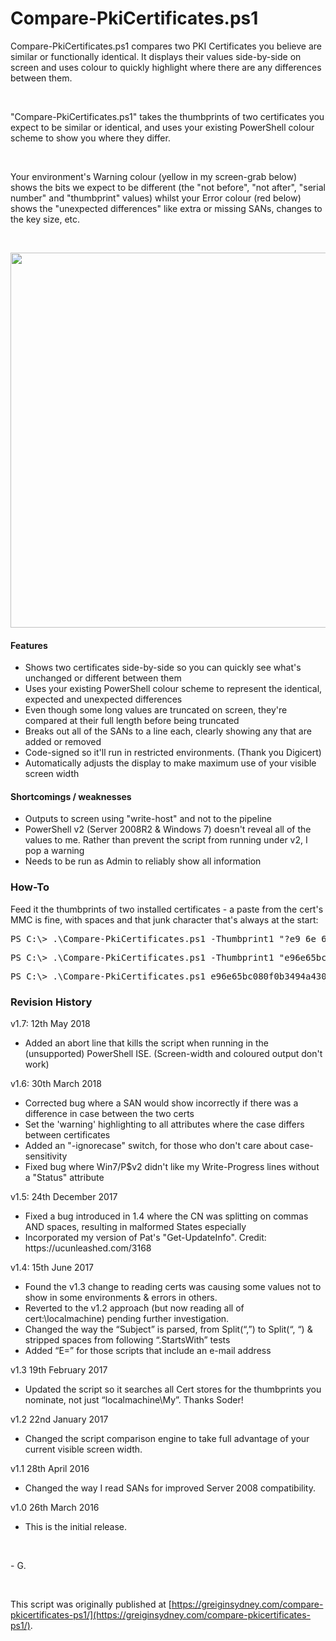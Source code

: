 # Compare-PkiCertificates.ps1

Compare-PkiCertificates.ps1 compares two PKI Certificates you believe are similar or functionally identical. It displays their values side-by-side on screen and uses colour to quickly highlight where there are any differences between them.

<p>&nbsp;</p>
<p>"Compare-PkiCertificates.ps1" takes the thumbprints of two certificates you expect to be similar or identical, and uses your existing PowerShell colour scheme to show you where they differ.</p>
<p>&nbsp;</p>
<p>Your environment's Warning colour (yellow in my screen-grab below) shows the bits we expect to be different (the "not before", "not after", "serial number" and "thumbprint" values) whilst your Error colour (red below) shows the "unexpected differences" like  extra or missing SANs, changes to the key size, etc.</p>
<p>&nbsp;</p>
<img src="https://user-images.githubusercontent.com/11004787/81053018-cde37380-8f07-11ea-92e1-b7647e1d5c2c.png" alt="" width="600" />
<h4>Features</h4>
<ul>
<li>Shows two certificates side-by-side so you can quickly see what's unchanged or different between them </li>
<li>Uses your existing PowerShell colour scheme to represent the identical, expected and unexpected differences </li>
<li>Even though some long values are truncated on screen, they're compared at their full length before being truncated </li>
<li>Breaks out all of the SANs to a line each, clearly showing any that are added or removed </li>
<li>Code-signed so it'll run in restricted environments. (Thank you Digicert) </li>
<li>Automatically adjusts the display to make maximum use of your visible screen width </li>
</ul>
<h4>Shortcomings / weaknesses</h4>
<ul>
<li>Outputs to screen using "write-host" and not to the pipeline </li>
<li>PowerShell v2 (Server 2008R2 &amp; Windows 7) doesn't reveal all of the values to me. Rather than prevent the script from running under v2, I pop a warning </li>
<li>Needs to be run as Admin to reliably show all information </li>
</ul>
<h3>How-To</h3>
<p>Feed it the thumbprints of two installed certificates - a paste from the cert's MMC is fine, with spaces and that junk character that's always at the start:</p>
<pre>PS C:\&gt; .\Compare-PkiCertificates.ps1 -Thumbprint1 "?e9 6e 65 bc 08 0f 0b 34 94 a4 30 d5 ea 9f 2d 0a 1a fd a5 99" -Thumbprint2 "?22 c8 ee e1 f1 e9 3d 7b 38 5d 4e d9 25 f4 bc 79 00 bf 8a 3b"</pre>
<pre>PS C:\&gt; .\Compare-PkiCertificates.ps1 -Thumbprint1 "e96e65bc080f0b3494a430d5ea9f2d0a1afda59" -Thumbprint2 "22c8eee1f1e93d7b385d4ed925f4bc7900bf8a3b"</pre>
<pre>PS C:\&gt; .\Compare-PkiCertificates.ps1 e96e65bc080f0b3494a430d5ea9f2d0a1afda599 22c8eee1f1e93d7b385d4ed925f4bc7900bf8a3b</pre>
<h3>Revision History</h3>
<p>v1.7: 12th May 2018</p>
<ul>
<li>Added an abort line that kills the script when running in the (unsupported) PowerShell ISE. (Screen-width and coloured output don't work) </li>
</ul>
<p>v1.6: 30th March 2018</p>
<ul>
<li>Corrected bug where a SAN would show incorrectly if there was a difference in case between the two certs </li>
<li>Set the 'warning' highlighting to all attributes where the case differs between certificates </li>
<li>Added an "-ignorecase" switch, for those who don't care about case-sensitivity </li>
<li>Fixed bug where Win7/P$v2 didn't like my Write-Progress lines without a "Status" attribute </li>
</ul>
<p>v1.5: 24th December 2017</p>
<ul>
<li>Fixed a bug introduced in 1.4 where the CN was splitting on commas AND spaces, resulting in malformed States especially </li>
<li>Incorporated my version of Pat's "Get-UpdateInfo". Credit: https://ucunleashed.com/3168 </li>
</ul>
<p>v1.4: 15th June 2017</p>
<ul>
<li>Found the v1.3 change to reading certs was causing some values not to show in some environments &amp; errors in others. </li>
<li>Reverted to the v1.2 approach (but now reading all of cert:\localmachine) pending further investigation. </li>
<li>Changed the way the &ldquo;Subject&rdquo; is parsed, from Split(&ldquo;,&rdquo;) to Split(&ldquo;, &ldquo;) &amp; stripped spaces from following &ldquo;.StartsWith&rdquo; tests </li>
<li>Added &ldquo;E=&rdquo; for those scripts that include an e-mail address </li>
</ul>
<p>v1.3 19th February 2017</p>
<ul>
<li>Updated the script so it searches all Cert stores for the thumbprints you nominate, not just &ldquo;localmachine\My&rdquo;. Thanks Soder! </li>
</ul>
<p>v1.2 22nd January 2017</p>
<ul>
<li>Changed the script comparison engine to take full advantage of your current visible screen width. </li>
</ul>
<p>v1.1 28th April 2016</p>
<ul>
<li>Changed the way I read SANs for improved Server 2008 compatibility. </li>
</ul>
<p>v1.0 26th March 2016</p>
<ul>
<li>This is the initial release. </li>
</ul>
<br>

\- G.

<br>

This script was originally published at [https://greiginsydney.com/compare-pkicertificates-ps1/](https://greiginsydney.com/compare-pkicertificates-ps1/).

